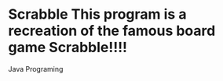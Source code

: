 Scrabble
This program is a recreation of the famous board game Scrabble!!!!
========

Java Programing
